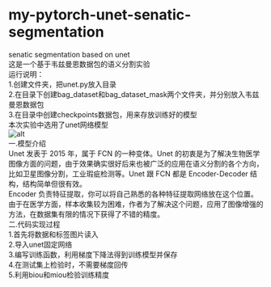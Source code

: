 # my-pytorch-unet-senatic-segmentation
senatic segmentation based on unet<br>
这是一个基于韦兹曼恩数据包的语义分割实验<br>
运行说明：<br>
1.创建文件夹，把unet.py放入目录<br>
2.在目录下创建bag_dataset和bag_dataset_mask两个文件夹，并分别放入韦兹曼恩数据包<br>
3.在目录中创建checkpoints数据包，用来存放训练好的模型<br>
本次实验中选用了unet网络模型<br>
![alt](https://pic2.zhimg.com/v2-a2dff868c27f24fb778912ae150e994f_r.jpg "title")<br>
一.模型介绍<br>
Unet 发表于 2015 年，属于 FCN 的一种变体。Unet 的初衷是为了解决生物医学图像方面的问题，由于效果确实很好后来也被广泛的应用在语义分割的各个方向，比如卫星图像分割，工业瑕疵检测等。Unet 跟 FCN 都是 Encoder-Decoder 结构，结构简单但很有效。<br>
Encoder 负责特征提取，你可以将自己熟悉的各种特征提取网络放在这个位置。由于在医学方面，样本收集较为困难，作者为了解决这个问题，应用了图像增强的方法，在数据集有限的情况下获得了不错的精度。<br>
二.代码实现过程<br>
1.首先将数据和标签图片读入<br>
2.导入unet固定网络<br>
3.编写训练函数，利用梯度下降法得到训练模型并保存<br>
4.在测试集上检验时，不需要梯度回传<br>
5.利用biou和miou检验训练精度<br>


